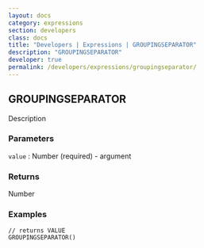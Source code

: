 ```yaml
---
layout: docs
category: expressions
section: developers
class: docs
title: "Developers | Expressions | GROUPINGSEPARATOR"
description: "GROUPINGSEPARATOR"
developer: true
permalink: /developers/expressions/groupingseparator/
---
```


## GROUPINGSEPARATOR

Description

### Parameters
`value` : Number (required) - argument

### Returns
Number

### Examples
```
// returns VALUE
GROUPINGSEPARATOR()
```